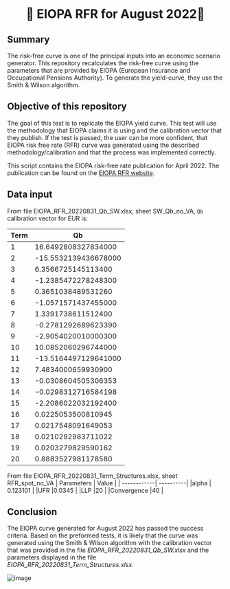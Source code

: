 <h1 align="center" style="border-botom: none">
  <b>
    🐍 EIOPA RFR for August 2022🐍     
  </b>
</h1>

## Summary
The risk-free curve is one of the principal inputs into an economic scenario generator. This repository recalculates the risk-free curve using the parameters that are provided by EIOPA (European Insurance and Occupational Pensions Authority). To generate the yield-curve, they use the Smith & Wilson algorithm.

## Objective of this repository

The goal of this test is to replicate the EIOPA yield curve. This test will use the methodology that EIOPA claims it is using and the calibration vector that they publish. If the test is passed, the user can be more confident, that EIOPA risk free rate (RFR) curve was generated using the described methodology/calibration and that the process was implemented correctly. 

This script contains the EIOPA risk-free rate publication for April 2022. The publication can be found on the [EIOPA RFR website](https://www.eiopa.europa.eu/tools-and-data/risk-free-interest-rate-term-structures_en).

## Data input
From file EIOPA_RFR_20220831_Qb_SW.xlsx, sheet SW_Qb_no_VA, `Qb` calibration vector for EUR is: 

| Term       | Qb         | 
| -----------| ---------- | 
|1	| 16.6492808327834000| 
|2	| -15.5532139436678000| 
|3	| 6.3566725145113400| 
|4	| -1.2385472278248300| 
|5	| 0.3651038489531260| 
|6	| -1.0571571437455000| 
|7	| 1.3391738611512400| 
|8	| -0.2781292689623390| 
|9	| -2.9054020010000300| 
|10	| 10.0852060296744000| 
|11	| -13.5164497129641000| 
|12	| 7.4834000659930900| 
|13	| -0.0308604505306353| 
|14	| -0.0298312716584198| 
|15	| -2.2086022032192400| 
|16	| 0.0225053500810945| 
|17	| 0.0217548091649053| 
|18	| 0.0210292983711022| 
|19	| 0.0203279829590162| 
|20 |	0.8883527981178580| 

From file EIOPA_RFR_20220831_Term_Structures.xlsx, sheet RFR_spot_no_VA
| Parameters  | Value     | 
| ------------| ----------| 
|alpha	      | 0.123101  |
|UFR	        |0.0345     |
|LLP	        |20         |
|Convergence	|40         |

## Conclusion

The EIOPA curve generated for August 2022 has passed the success criteria. Based on the preformed tests, it is likely that the curve was generated using the Smith & Wilson algorithm with the calibration vector that was provided in the file *EIOPA_RFR_20220831_Qb_SW.xlsx* and the parameters displayed in the file *EIOPA_RFR_20220831_Term_Structures.xlsx*.

![image](https://user-images.githubusercontent.com/95974474/210177880-293e55e7-e026-4c96-81fb-d37f88329629.png)




